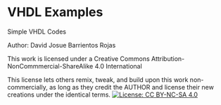 # VHDL Examples

Simple VHDL Codes

Author: David Josue Barrientos Rojas

This work is licensed under a Creative Commons Attribution-NonCommmercial-ShareAlike 4.0 International

This license lets others remix, tweak, and build upon this work non-commercially, as long as they credit the AUTHOR and license their new creations under the identical terms.
[![License: CC BY-NC-SA 4.0](https://img.shields.io/badge/License-CC%20BY--NC--SA%204.0-lightgrey.svg)](https://creativecommons.org/licenses/by-nc-sa/4.0/)
